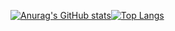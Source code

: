 [![Anurag's GitHub stats](https://github-readme-stats.vercel.app/api?username=biles2&show_icons=true&count_private=true&hide=stars&theme=prussian)](https://github.com/anuraghazra/github-readme-stats)[![Top Langs](https://github-readme-stats.vercel.app/api/top-langs/?username=blies2&layout=compact&theme=prussian)](https://github.com/anuraghazra/github-readme-stats)
